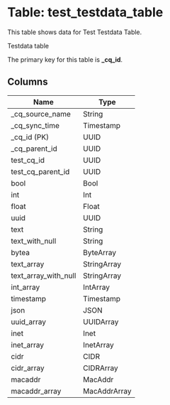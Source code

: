 # Table: test_testdata_table

This table shows data for Test Testdata Table.

Testdata table

The primary key for this table is **_cq_id**.

## Columns

| Name          | Type          |
| ------------- | ------------- |
|_cq_source_name|String|
|_cq_sync_time|Timestamp|
|_cq_id (PK)|UUID|
|_cq_parent_id|UUID|
|test_cq_id|UUID|
|test_cq_parent_id|UUID|
|bool|Bool|
|int|Int|
|float|Float|
|uuid|UUID|
|text|String|
|text_with_null|String|
|bytea|ByteArray|
|text_array|StringArray|
|text_array_with_null|StringArray|
|int_array|IntArray|
|timestamp|Timestamp|
|json|JSON|
|uuid_array|UUIDArray|
|inet|Inet|
|inet_array|InetArray|
|cidr|CIDR|
|cidr_array|CIDRArray|
|macaddr|MacAddr|
|macaddr_array|MacAddrArray|